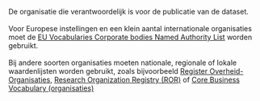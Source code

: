 De organisatie die verantwoordelijk is voor de publicatie van de dataset.
<br/>
<br/>
Voor Europese instellingen en een klein aantal internationale organisaties moet de <a href='http://publications.europa.eu/resource/authority/corporate-body' target='_blank'>EU Vocabularies Corporate bodies Named Authority List</a> worden gebruikt.
<br/>
<br/>
Bij andere soorten organisaties moeten nationale, regionale of lokale waardenlijsten worden gebruikt, zoals bijvoorbeeld <a href='https://organisaties.overheid.nl/' target='_blank'>Register Overheid-Organisaties</a>, <a href='https://ror.org/' target='_blank'>Research Organization Registry (ROR)</a> of <a href='https://semiceu.github.io/Core-Business-Vocabulary/releases/2.1.0/' target='_blank'>Core Business Vocabulary (organisaties)</a>
